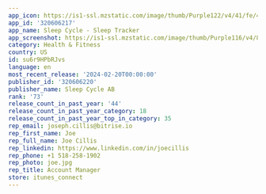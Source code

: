 ```yaml
---
app_icon: https://is1-ssl.mzstatic.com/image/thumb/Purple122/v4/41/fe/44/41fe4470-b6b7-716c-8823-350a147018c2/AppIcon-1x_U007emarketing-0-7-0-85-220-0.png/1024x1024bb.png
app_id: '320606217'
app_name: Sleep Cycle - Sleep Tracker
app_screenshot: https://is1-ssl.mzstatic.com/image/thumb/Purple116/v4/81/a1/d6/81a1d696-0279-5575-c922-12900cc6cd8b/dbfde2b0-2358-448a-adfe-0e4a78947e48_SC_App-Store_iOS_6.5_opt-A_01.jpg/1242x2688bb.png
category: Health & Fitness
country: US
id: su6r9HPbRJvs
language: en
most_recent_release: '2024-02-20T00:00:00'
publisher_id: '320606220'
publisher_name: Sleep Cycle AB
rank: '73'
release_count_in_past_year: '44'
release_count_in_past_year_category: 18
release_count_in_past_year_top_in_category: 35
rep_email: joseph.cillis@bitrise.io
rep_first_name: Joe
rep_full_name: Joe Cillis
rep_linkedin: https://www.linkedin.com/in/joecillis
rep_phone: +1 518-258-1902
rep_photo: joe.jpg
rep_title: Account Manager
store: itunes_connect
---
```


